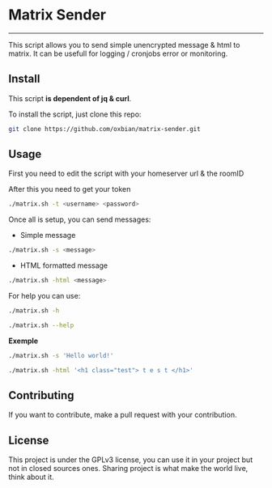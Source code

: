 # Matrix Sender
------

This script allows you to send simple unencrypted message & html to matrix.
It can be usefull for logging / cronjobs error or monitoring.

## Install

This script **is dependent of jq & curl**.

To install the script, just clone this repo:
```bash
git clone https://github.com/oxbian/matrix-sender.git
```

## Usage

First you need to edit the script with your homeserver url & the roomID

After this you need to get your token
```bash
./matrix.sh -t <username> <password>
```

Once all is setup, you can send messages:
- Simple message
```bash
./matrix.sh -s <message>
```

- HTML formatted message
```bash
./matrix.sh -html <message>
```

For help you can use:
```bash
./matrix.sh -h
```

```bash
./matrix.sh --help
```

**Exemple**
```bash
./matrix.sh -s 'Hello world!'
```

```bash
./matrix.sh -html '<h1 class="test"> t e s t </h1>'
```

## Contributing

If you want to contribute, make a pull request with your contribution.

## License

This project is under the GPLv3 license, you can use it in your project but not in closed sources ones.
Sharing project is what make the world live, think about it.

